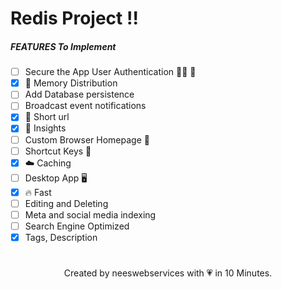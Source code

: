 # Redis Project !!

##### **FEATURES To Implement**

- [ ] Secure the App User Authentication 🐱‍💻 🎩
- [x] 💎 Memory Distribution
- [ ] Add Database persistence
- [ ] Broadcast event notifications
- [x] 🚀 Short url
- [x] 👀 Insights
- [ ] Custom Browser Homepage 📃
- [ ] Shortcut Keys 🔏
- [x] ☁️ Caching
- [ ] Desktop App 🖥
- [x] 🔥 Fast
- [ ] Editing and Deleting
- [ ] Meta and social media indexing
- [ ] Search Engine Optimized
- [x] Tags, Description

#

<center>Created by neeswebservices with 💗 in 10 Minutes. </center>
